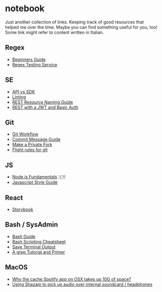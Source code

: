 # notebook

Just another collection of links. Keeping track of good resources that helped me over the time. Maybe you can find something useful for you, too! Some link might refer to content written in Italian.

## Regex

- [Beginners Guide](https://medium.com/tech-tajawal/regular-expressions-the-last-guide-6800283ac034)
- [Regex Testing Service](https://regex101.com/)

## SE

- [API vs SDK](https://softwareengineering.stackexchange.com/a/101875)
- [Linting](https://stackoverflow.com/a/8503586/5306448)
- [REST Resource Naming Guide](https://restfulapi.net/resource-naming/)
- [REST with a JWT and Basic Auth](https://stackoverflow.com/a/28953341/5306448)

## Git

- [Git Workflow](https://www.atlassian.com/git/tutorials/comparing-workflows)
- [Commit Message Guide](https://github.com/RomuloOliveira/commit-messages-guide)
- [Make a Private Fork](https://stackoverflow.com/a/30352360/5306448)
- [Flight rules for git](https://github.com/k88hudson/git-flight-rules)

## JS

- [Node.js Fundamentals](https://github.com/matteocontrini/nodejs-fundamentals) 🇮🇹
- [Javascript Style Guide](https://github.com/airbnb/javascript)

## React

- [Storybook](https://spin.atomicobject.com/2018/01/24/react-storybook/)

## Bash / SysAdmin

- [Bash Guide](https://github.com/Idnan/bash-guide)
- [Bash Scripting Cheatsheet](https://devhints.io/bash)
- [Save Terminal Output](https://askubuntu.com/a/420983)
- [A grep Tutorial and Primer](https://danielmiessler.com/study/grep/)

## MacOS

- [Why the cache Spotify app on OSX takes up 10G of space?](https://community.spotify.com/t5/Desktop-Mac/Why-the-cache-Spotify-app-on-OSX-takes-up-10G-of-space/td-p/4544523)
- [Using Shazam to pick up audio over internal soundcard / headphones](https://apple.stackexchange.com/a/202781)

